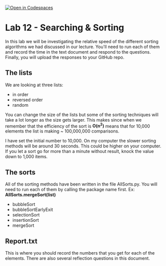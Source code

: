 [![Open in Codespaces](https://classroom.github.com/assets/launch-codespace-2972f46106e565e64193e422d61a12cf1da4916b45550586e14ef0a7c637dd04.svg)](https://classroom.github.com/open-in-codespaces?assignment_repo_id=19352338)
# Lab 12 - Searching & Sorting

In this lab we will be investigating the relative speed of the different sorting algorithms we had discussed in our lecture. You'll need to run each of them and record the time in the text document and respond to the questions. Finally, you will upload the responses to your GitHub repo.

## The lists
We are looking at three lists:
- in order
- reversed order
- random

You can change the size of the lists but some of the sorting techniques will take a lot longer as the size gets larger. This makes since when we remember that the efficiency of the sort is **O(n<sup>2</sup>)** means that for 10,000 elements the list is making ~ 100,000,000 comparisons.

I have set the initial number to 10,000. On my computer the slower sorting methods will be around 30 seconds. This could be higher on your computer. If you let a sort go for more than a minute without result, knock the value down to 1,000 items.

## The sorts
All of the sorting methods have been written in the file AllSorts.py. You will need to run each of them by calling the package name first.
Ex: **AllSorts.mergeSort(list)**
- bubbleSort
- bubbleSortEarlyExit
- selectionSort
- insertionSort
- mergeSort

## Report.txt
This is where you should record the numbers that you get for each of the elements. There are also several reflection questions in this document.

